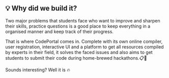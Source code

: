 ## 💡 Why did we build it?

Two major problems that students face who want to improve and sharpen their skills, practice questions is a good place to keep everything in a organised manner and keep track of their progress.

That is where CodePortal comes in. Complete with its own online compiler, user registration, interactive UI and a platform to get all resources compiled by experts in their field, it solves the faced issues and also aims to get students to submit their code during home-brewed hackathons.📋💯

Sounds interesting? Well it is 🔥
